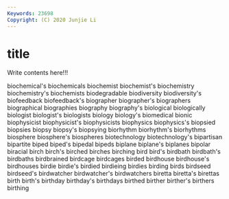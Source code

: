 ```yaml
---
Keywords: 23698
Copyright: (C) 2020 Junjie Li
---
```


# title

Write contents here!!!
 
biochemical's
biochemicals 
biochemist 
biochemist's 
biochemistry 
biochemistry's 
biochemists 
biodegradable 
biodiversity 
biodiversity's 
biofeedback
biofeedback's 
biographer 
biographer's 
biographers 
biographical 
biographies 
biography 
biography's 
biological 
biologically
biologist 
biologist's 
biologists 
biology 
biology's 
biomedical 
bionic 
biophysicist 
biophysicist's 
biophysicists
biophysics 
biophysics's 
biopsied 
biopsies 
biopsy 
biopsy's 
biopsying 
biorhythm 
biorhythm's 
biorhythms
biosphere 
biosphere's 
biospheres 
biotechnology 
biotechnology's 
bipartisan 
bipartite 
biped 
biped's 
bipedal
bipeds 
biplane 
biplane's 
biplanes 
bipolar 
biracial 
birch 
birch's 
birched 
birches
birching 
bird 
bird's 
birdbath 
birdbath's 
birdbaths 
birdbrained 
birdcage 
birdcages 
birded
birdhouse 
birdhouse's 
birdhouses 
birdie 
birdie's 
birdied 
birdieing 
birdies 
birding 
birds
birdseed 
birdseed's 
birdwatcher 
birdwatcher's 
birdwatchers 
biretta 
biretta's 
birettas 
birth 
birth's
birthday 
birthday's 
birthdays 
birthed 
birther 
birther's 
birthers 
birthing 
